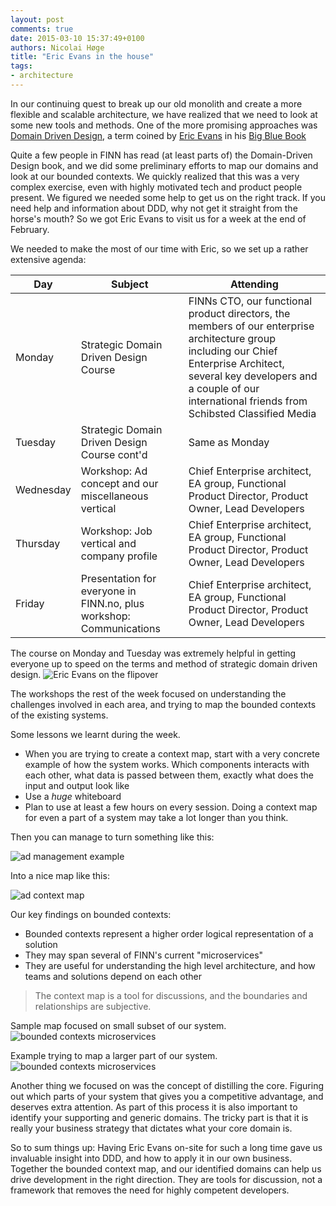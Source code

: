 ```yaml
---
layout: post
comments: true
date: 2015-03-10 15:37:49+0100
authors: Nicolai Høge
title: "Eric Evans in the house"
tags:
- architecture
---
```


In our continuing quest to break up our old monolith and create a more flexible and scalable architecture, we have realized that we need to look at some new tools and methods. One of the more promising approaches was [Domain Driven Design](http://domainlanguage.com/ddd/), a term coined by [Eric Evans](https://twitter.com/ericevans0) in his [Big Blue Book](http://www.amazon.com/exec/obidos/ASIN/0321125215/domainlanguag-20)


Quite a few people in FINN has read (at least parts of) the Domain-Driven Design book, and we did some preliminary efforts to map our domains and look at our bounded contexts. We quickly realized that this was a very complex exercise, even with highly motivated tech and product people present. We figured we needed some help to get us on the right track. If you need help and information about DDD, why not get it straight from the horse's mouth? So we got Eric Evans to visit us for a week at the end of February.

We needed to make the most of our time with Eric, so we set up a rather extensive agenda:

Day | Subject | Attending
----|---------|----------
Monday | Strategic Domain Driven Design Course | FINNs CTO, our functional product directors, the members of our enterprise architecture group including our Chief Enterprise Architect, several key developers and a couple of our international friends from Schibsted Classified Media
Tuesday | Strategic Domain Driven Design Course cont'd | Same as Monday
Wednesday | Workshop: Ad concept and our miscellaneous vertical | Chief Enterprise architect, EA group, Functional Product Director, Product Owner, Lead Developers
Thursday | Workshop: Job vertical and company profile | Chief Enterprise architect, EA group, Functional Product Director, Product Owner, Lead Developers
Friday | Presentation for everyone in FINN.no, plus workshop: Communications | Chief Enterprise architect, EA group, Functional Product Director, Product Owner, Lead Developers

The course on Monday and Tuesday was extremely helpful in getting everyone up to speed on the terms and method of strategic domain driven design.
![Eric Evans on the flipover](/images/2015-03-10-eric-evans-in-the-house/eric_flipover.jpg "Eric Evans on the flipover")

The workshops the rest of the week focused on understanding the challenges involved in each area, and trying to map the bounded contexts of the existing systems.

Some lessons we learnt during the week.

* When you are trying to create a context map, start with a very concrete example of how the system works. Which components interacts with each other, what data is passed between them, exactly what does the input and output look like
* Use a *huge* whiteboard
* Plan to use at least a few hours on every session. Doing a context map for even a part of a system may take a lot longer than you think.

Then you can manage to turn something like this:

![ad management example](/images/2015-03-10-eric-evans-in-the-house/ad_management.jpg "Ad management example")

Into a nice map like this:

![ad context map](/images/2015-03-10-eric-evans-in-the-house/ad_management_context_map.jpg "Ad context map")

Our key findings on bounded contexts:

* Bounded contexts represent a higher order logical representation of a solution
* They may span several of FINN's current "microservices"
* They are useful for understanding the high level architecture, and how teams and solutions depend on each other

> The context map is a tool for discussions, and the boundaries and relationships are subjective.

Sample map focused on small subset of our system.
![bounded contexts microservices](/images/2015-03-10-eric-evans-in-the-house/bounded_context_microservice.png "Bounded contexts and microservices")

Example trying to map a larger part of our system.
![bounded contexts microservices](/images/2015-03-10-eric-evans-in-the-house/finn_context_map.png "Bounded contexts and microservices")


Another thing we focused on was the concept of distilling the core. Figuring out which parts of your system that gives you a competitive advantage, and deserves extra attention. As part of this process it is also important to identify your supporting and generic domains. The tricky part is that it is really your business strategy that dictates what your core domain is.

So to sum things up: Having Eric Evans on-site for such a long time gave us invaluable insight into DDD, and how to apply it in our own business. Together the bounded context map, and our identified domains can help us drive development in the right direction. They are tools for discussion, not a framework that removes the need for highly competent developers.

